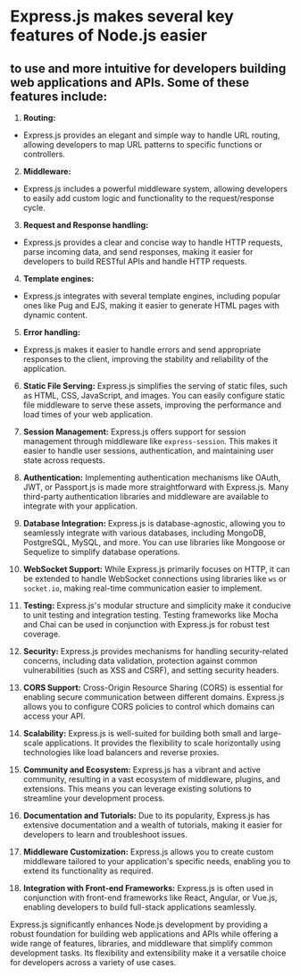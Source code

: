 # Express.js makes several key features of Node.js easier 
## to use and more intuitive for developers building web applications and APIs. Some of these features include:

1. **Routing:** 
- Express.js provides an elegant and simple way to handle URL routing, allowing developers to map URL patterns to specific functions or controllers.

2. **Middleware:** 
- Express.js includes a powerful middleware system, allowing developers to easily add custom logic and functionality to the request/response cycle.

3. **Request and Response handling:** 
- Express.js provides a clear and concise way to handle HTTP requests, parse incoming data, and send responses, making it easier for developers to build RESTful APIs and handle HTTP requests.

4. **Template engines:** 
- Express.js integrates with several template engines, including popular ones like Pug and EJS, making it easier to generate HTML pages with dynamic content.

5. **Error handling:** 
- Express.js makes it easier to handle errors and send appropriate responses to the client, improving the stability and reliability of the application.

6. **Static File Serving:** Express.js simplifies the serving of static files, such as HTML, CSS, JavaScript, and images. You can easily configure static file middleware to serve these assets, improving the performance and load times of your web application.

7. **Session Management:** Express.js offers support for session management through middleware like `express-session`. This makes it easier to handle user sessions, authentication, and maintaining user state across requests.

8. **Authentication:** Implementing authentication mechanisms like OAuth, JWT, or Passport.js is made more straightforward with Express.js. Many third-party authentication libraries and middleware are available to integrate with your application.

9. **Database Integration:** Express.js is database-agnostic, allowing you to seamlessly integrate with various databases, including MongoDB, PostgreSQL, MySQL, and more. You can use libraries like Mongoose or Sequelize to simplify database operations.

10. **WebSocket Support:** While Express.js primarily focuses on HTTP, it can be extended to handle WebSocket connections using libraries like `ws` or `socket.io`, making real-time communication easier to implement.

11. **Testing:** Express.js's modular structure and simplicity make it conducive to unit testing and integration testing. Testing frameworks like Mocha and Chai can be used in conjunction with Express.js for robust test coverage.

12. **Security:** Express.js provides mechanisms for handling security-related concerns, including data validation, protection against common vulnerabilities (such as XSS and CSRF), and setting security headers.

13. **CORS Support:** Cross-Origin Resource Sharing (CORS) is essential for enabling secure communication between different domains. Express.js allows you to configure CORS policies to control which domains can access your API.

14. **Scalability:** Express.js is well-suited for building both small and large-scale applications. It provides the flexibility to scale horizontally using technologies like load balancers and reverse proxies.

15. **Community and Ecosystem:** Express.js has a vibrant and active community, resulting in a vast ecosystem of middleware, plugins, and extensions. This means you can leverage existing solutions to streamline your development process.

16. **Documentation and Tutorials:** Due to its popularity, Express.js has extensive documentation and a wealth of tutorials, making it easier for developers to learn and troubleshoot issues.

17. **Middleware Customization:** Express.js allows you to create custom middleware tailored to your application's specific needs, enabling you to extend its functionality as required.

18. **Integration with Front-end Frameworks:** Express.js is often used in conjunction with front-end frameworks like React, Angular, or Vue.js, enabling developers to build full-stack applications seamlessly.

Express.js significantly enhances Node.js development by providing a robust foundation for building web applications and APIs while offering a wide range of features, libraries, and middleware that simplify common development tasks. Its flexibility and extensibility make it a versatile choice for developers across a variety of use cases.
